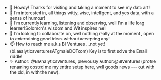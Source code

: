 - 👋 Howdy! Thanks for visiting and taking a moment to see my data art!
- 👀 I’m interested in, all things witty, wise, intelligent, and yes data, with a sense of humour!
- 🌱 I’m currently learning, listening and observing, well I'm a life long learner!Solomon's wisdom and Wit inspires me!
- 💞️ I’m looking to collaborate on,  well nothing really at the moment , open to entertaining good ideas without accepting any!
- 📫 How to reach me a.k.a BI Ventures ...not yet!  (bi.analyticsventuresATgmaleDOTcom) Key is to first solve the Email riddle!
- ✨ Author: @BIAnalyticsVentures, previously Author:@BIVentures (profile renaming costed me my entire setup here, well goods news --- out with the old, in with the new).
<!---
BIAnalyticsVentures/BIAnalyticsVentures is a ✨ special ✨ repository because its `README.md` (this file) appears on your GitHub profile.
You can click the Preview link to take a look at your changes.
--->


